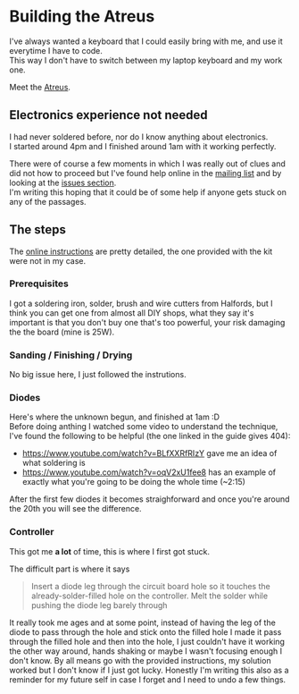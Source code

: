 # Building the Atreus

I've always wanted a keyboard that I could easily bring with me, and use it everytime I have to code.<br />
This way I don't have to switch between my laptop keyboard and my work one.

Meet the [Atreus](http://atreus.technomancy.us/).

## Electronics experience not needed

I had never soldered before, nor do I know anything about electronics.<br />
I started around 4pm and I finished around 1am with it working perfectly.

There were of course a few moments in which I was really out of clues and did not how to proceed but I've found help online in the [mailing list](http://atreus.technomancy.us/list) and by looking at the [issues section](https://github.com/technomancy/atreus-firmware/issues?utf8=%E2%9C%93&q=is%3Aissue).<br />
I'm writing this hoping that it could be of some help if anyone gets stuck on any of the passages.

## The steps

The [online instructions](http://atreus.technomancy.us/assembly.pdf) are pretty detailed, the one provided with the kit were not in my case.

### Prerequisites

I got a soldering iron, solder, brush and wire cutters from Halfords, but I think you can get one from almost all DIY shops, what they say it's important is that you don't buy one that's too powerful, your risk damaging the  the board (mine is 25W).

### Sanding / Finishing / Drying

No big issue here, I just followed the instrutions.

### Diodes

Here's where the unknown begun, and finished at 1am :D<br />
Before doing anthing I watched some video to understand the technique, I've found the following to be helpful (the one linked in the guide gives 404):
 * https://www.youtube.com/watch?v=BLfXXRfRIzY gave me an idea of what soldering is
 * https://www.youtube.com/watch?v=oqV2xU1fee8 has an example of exactly what you're going to be doing the whole time (~2:15)
 
 After the first few diodes it becomes straighforward and once you're around the 20th you will see the difference.
 
 ### Controller
 
 This got me **a lot** of time, this is where I first got stuck.
 
The difficult part is where it says

> Insert a diode leg through the circuit board hole so it touches the already-solder-filled hole on the controller.
> Melt the solder while pushing the diode leg barely through

It really took me ages and at some point, instead of having the leg of the diode to pass through the hole and stick onto the filled hole I made it pass through the filled hole and then into the hole, I just couldn't have it working the other way around, hands shaking or maybe I wasn't focusing enough I don't know. By all means go with the provided instructions, my solution worked but I don't know if I just got lucky. Honestly I'm writing this also as a reminder for my future self in case I forget and I need to undo a few things.
